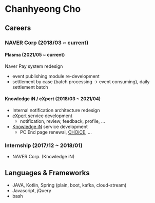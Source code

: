 # Chanhyeong Cho

<!--
### Tech stack, working for
- Java, Spring Boot, MySQL (under 8.0), RabbitMQ, NGINX, ...
- develop and maintaining a service which is over 15+ years
- Automation (notification, deployment)
-->

## Careers

### NAVER Corp (2018/03 ~ current)

#### Plasma (2021/05 ~ current)

Naver Pay system redesign

- event publishing module re-development
- settlement by case (batch processing -> event consuming), daily settlement batch 

#### Knowledge iN / eXpert (2018/03 ~ 2021/04)

- Internal notification architecture redesign
- [eXpert](https://m.expert.naver.com) service development
    - notification, review, feedback, profile, ...
- [Knowledge iN](https://kin.naver.com) service development
    - PC End page renewal, [CHOiCE](https://m.kin.naver.com/mobile/choice/home), ...

### Internship (2017/12 ~ 2018/01)

- NAVER Corp. (Knowledge iN)

## Languages & Frameworks

- JAVA, Kotlin, Spring (plain, boot, kafka, cloud-stream)
- Javascript, jQuery
- bash
